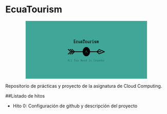 # EcuaTourism

<p align='center'>
<img src="./docs/imgs/EcuaTourism_logo.png" alt="drawing" height="180" width=75% align='center'/>
</p>

Repositorio de prácticas y proyecto de la asignatura de Cloud Computing.

##Listado de hitos

- Hito 0: Configuración de github y descripción del proyecto

